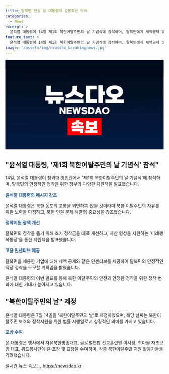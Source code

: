 ```yaml
---
title: 탈북민 현실 윤 대통령의 감동적인 약속
categories:
  - News
excerpt: >
  윤석열 대통령이 14일 제1회 북한이탈주민의 날 기념식에 참석하며, 탈북민에게 세액공제 및 기업 인센티브를 제공하는 계획을 발표했다. 또한, 해외 탈북자 강제 북송 문제에 대해 외교적 노력을 약속하며 북한 정권의 인권 문제를 해결하는 것이 한반도 평화와 통일의 핵심이라고 강조했다. 이와 함께, 탈북민의 정착을 위해 초기 정착금 개선 및 자산 형성 지원 등을 약속하며, 탈북민 채용 확대와 자립공동체 형성을 지원하는 내용도 언급했다.
feature_text: >
  윤석열 대통령이 14일 제1회 북한이탈주민의 날 기념식에 참석하며, 탈북민에게 세액공제 및 기업 인센티브를 제공하는 계획을 발표했다. 또한, 해외 탈북자 강제 북송 문제에 대해 외교적 노력을 약속하며 북한 정권의 인권 문제를 해결하는 것이 한반도 평화와 통일의 핵심이라고 강조했다. 이와 함께, 탈북민의 정착을 위해 초기 정착금 개선 및 자산 형성 지원 등을 약속하며, 탈북민 채용 확대와 자립공동체 형성을 지원하는 내용도 언급했다.
image: '/assets/img/newsdao_breakingnews.jpg'
---
```


<p><img src="/assets/img/newsdao_breakingnews.jpg" alt="pcversion 속보" /></p>

<h2 data-ke-size="size26">"윤석열 대통령, '제1회 북한이탈주민의 날 기념식' 참석"</h2>

<p data-ke-size="size16">14일, 윤석열 대통령이 청와대 영빈관에서 '제1회 북한이탈주민의 날 기념식'에 참석하며, 탈북민의 안정적인 정착을 위한 정부의 다양한 지원책을 발표했습니다.</p>

<p><b><span style="color: #1a5490;">윤석열 대통령의 메시지 강조</span></b></p>

<p data-ke-size="size16">윤석열 대통령은 북한 동포의 고통을 외면하지 않을 것이라며 북한 이탈주민의 자유를 위한 노력을 다짐하고, 북한 인권 문제 해결의 중요성을 강조했습니다.</p>

<p><b><span style="color: #1a5490;">정착지원 정책 개선</span></b></p>

<p data-ke-size="size16">탈북민의 정착을 돕기 위해 초기 정착금을 대폭 개선하고, 자산 형성을 지원하는 '미래행복통장'을 통한 지원책을 발표했습니다.</p>

<p><b><span style="color: #1a5490;">고용 인센티브 제공</span></b></p>

<p data-ke-size="size16">탈북민을 채용한 기업에 대해 세액 공제와 같은 인센티브를 제공하여 탈북민의 안정적인 직장 정착을 도모할 계획임을 밝혔습니다.</p>

<p data-ke-size="size16">윤석열 대통령의 이번 발표를 통해 북한 이탈주민의 안전과 안정한 정착을 위한 정책 변화에 대한 기대가 높아지고 있습니다.</p>

<h2 data-ke-size="size26">"북한이탈주민의 날" 제정</h2>

<p data-ke-size="size16">윤석열 대통령은 7월 14일을 '북한이탈주민의 날'로 제정하였으며, 해당 날짜는 북한이탈주민 보호와 정착지원을 위한 법률 시행일로서 상징적인 의미를 가지고 있습니다.</p>

<p><b><span style="color: #1a5490;">포상 수여</span></b></p>

<p data-ke-size="size16">윤 대통령은 행사에서 자유북한방송대표, 글로벌연합 선교훈련원 이사장, 학마을 자조모임 대표, 위드봉사단에 훈·포장 및 표창을 수여하며, 각종 북한이탈주민 지원 활동가들을 격려했습니다.</p>
실시간 뉴스 속보는, <a href="https://newsdao.kr" rel="dofollow">https://newsdao.kr</a>


